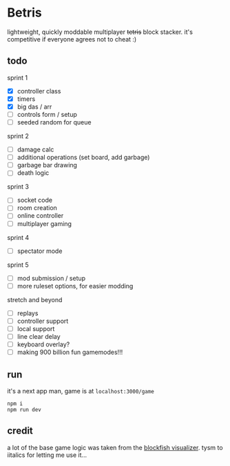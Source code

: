 # Betris

lightweight, quickly moddable multiplayer ~~tetris~~ block stacker. it's competitive if everyone agrees not to cheat :)

## todo

sprint 1
-[x] controller class
-[x] timers
-[x] big das / arr
-[ ] controls form / setup
-[ ] seeded random for queue

sprint 2
-[ ] damage calc
-[ ] additional operations (set board, add garbage)
-[ ] garbage bar drawing
-[ ] death logic

sprint 3
-[ ] socket code
-[ ] room creation
-[ ] online controller
-[ ] multiplayer gaming

sprint 4
-[ ] spectator mode

sprint 5
-[ ] mod submission / setup
-[ ] more ruleset options, for easier modding

stretch and beyond
-[ ] replays
-[ ] controller support
-[ ] local support
-[ ] line clear delay
-[ ] keyboard overlay?
-[ ] making 900 billion fun gamemodes!!!

## run

it's a next app man, game is at `localhost:3000/game`

```
npm i
npm run dev
```


## credit

a lot of the base game logic was taken from the [blockfish visualizer](https://github.com/blockfish/blockfish-visualizer). tysm to iitalics for letting me use it...

